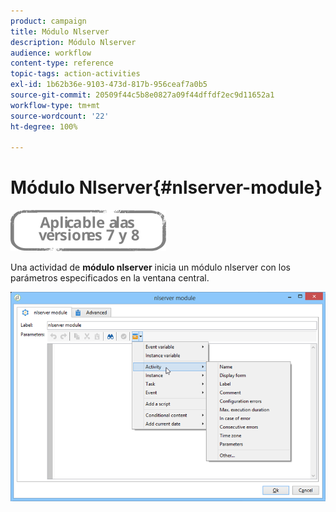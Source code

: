 ```yaml
---
product: campaign
title: Módulo Nlserver
description: Módulo Nlserver
audience: workflow
content-type: reference
topic-tags: action-activities
exl-id: 1b62b36e-9103-473d-817b-956ceaf7a0b5
source-git-commit: 20509f44c5b8e0827a09f44dffdf2ec9d11652a1
workflow-type: tm+mt
source-wordcount: '22'
ht-degree: 100%

---
```


# Módulo Nlserver{#nlserver-module}

![](../../assets/common.svg)

Una actividad de **módulo nlserver** inicia un módulo nlserver con los parámetros especificados en la ventana central.

![](assets/nlserver_module_edit.png)
